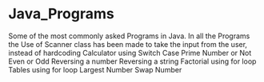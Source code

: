 # Java_Programs
Some of the most commonly asked Programs in Java. In all the Programs the Use of Scanner class has been made to take the input from the user, instead of hardcoding
Calculator using Switch Case
Prime Number or Not
Even or Odd
Reversing a number
Reversing a string
Factorial using for loop
Tables using for loop
Largest Number 
Swap Number

